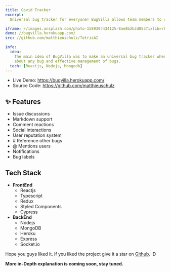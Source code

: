 ```yaml
---
title: Covid Tracker
excerpt:
  Universal bug tracker for everyone! BugVilla allows team members to collaborate, discuss and kill bugs effectively.

iframe: //images.unsplash.com/photo-1589394434125-8ae8b2b3d853?ixlib=rb-1.2.1&ixid=eyJhcHBfaWQiOjEyMDd9&auto=format&fit=crop&w=1650&q=80
demo: //bugvilla.herokuapp.com/
src: //github.com/matthieuschulz/TetrisAI

info:
  idea:
    The main idea of BugVilla was to make an universal bug tracker where people can interact and discuss with each other
    about any bug and effective management of bugs.
  tech: [Reactjs, Nodejs, Mongodb]
---
```


- Live Demo: https://bugvilla.herokuapp.com/
- Source Code: https://github.com/matthieuschulz

## ✨ Features

- Issue discussions
- Markdown support
- Comment reactions
- Social interactions
- User reputation system
- \# Reference other bugs
- @ Mentions users
- Notifications
- Bug labels

## Tech Stack

- **FrontEnd**
  - Reactjs
  - Typescript
  - Redux
  - Styled Components
  - Cypress
- **BackEnd**
  - Nodejs
  - MongoDB
  - Heroku
  - Express
  - Socket.io

Hope you guys liked it. If you liked the project give it a star on [Github](https://github.com/anuraghazra/BugVilla). :D

**More in-Depth explanation is coming soon, stay tuned.**

